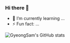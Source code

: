 ### Hi there 👋
- 🌱 I’m currently learning ...
- ⚡ Fun fact: ...

![GyeongSam's GitHub stats](https://github-readme-stats.vercel.app/api?username=GyeongSam&show_icons=true&theme=radical)

<!--
**GyeongSam/GyeongSam** is a ✨ _special_ ✨ repository because its `README.md` (this file) appears on your GitHub profile.

Here are some ideas to get you started:

- 🔭 I’m currently working on ...
- 🌱 I’m currently learning ...
- 👯 I’m looking to collaborate on ...
- 🤔 I’m looking for help with ...
- 💬 Ask me about ...
- 📫 How to reach me: ...
- 😄 Pronouns: ...
- ⚡ Fun fact: ...
-->
